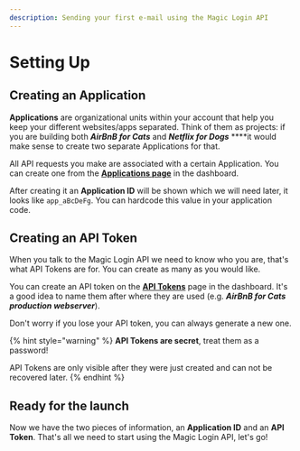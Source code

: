 ```yaml
---
description: Sending your first e-mail using the Magic Login API
---
```


# Setting Up

## Creating an Application

**Applications** are organizational units within your account that help you keep your different websites/apps separated. Think of them as projects: if you are building both _**AirBnB for Cats**_ and _**Netflix for Dogs**_ ****it would make sense to create two separate Applications for that.

All API requests you make are associated with a certain Application. You can create one from the [**Applications page**](https://magiclogin.net/dashboard/applications) in the dashboard.

After creating it an **Application ID** will be shown which we will need later, it looks like `app_aBcDeFg`. You can hardcode this value in your application code.

## Creating an API Token

When you talk to the Magic Login API we need to know who you are, that's what API Tokens are for. You can create as many as you would like.

You can create an API token on the [**API Tokens**](https://magiclogin.net/dashboard/apiTokens) page in the dashboard. It's a good idea to name them after where they are used \(e.g. _**AirBnB for Cats production webserver**_\).

Don't worry if you lose your API token, you can always generate a new one.

{% hint style="warning" %}
**API Tokens are secret**, treat them as a password! 

API Tokens are only visible after they were just created and can not be recovered later.
{% endhint %}

## Ready for the launch

Now we have the two pieces of information, an **Application ID** and an **API Token**. That's all we need to start using the Magic Login API, let's go!

